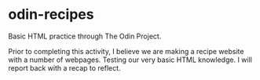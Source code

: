 # odin-recipes
Basic HTML practice through The Odin Project.

Prior to completing this activity, I believe we are making a recipe website with a number of webpages. Testing our very basic HTML knowledge.
I will report back with a recap to reflect.
